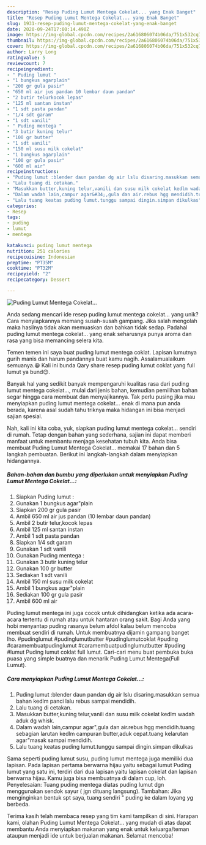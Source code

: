 ```yaml
---
description: "Resep Puding Lumut Mentega Cokelat... yang Enak Banget"
title: "Resep Puding Lumut Mentega Cokelat... yang Enak Banget"
slug: 1931-resep-puding-lumut-mentega-cokelat-yang-enak-banget
date: 2020-09-24T17:00:14.490Z
image: https://img-global.cpcdn.com/recipes/2a616806074b06da/751x532cq70/puding-lumut-mentega-cokelat-foto-resep-utama.jpg
thumbnail: https://img-global.cpcdn.com/recipes/2a616806074b06da/751x532cq70/puding-lumut-mentega-cokelat-foto-resep-utama.jpg
cover: https://img-global.cpcdn.com/recipes/2a616806074b06da/751x532cq70/puding-lumut-mentega-cokelat-foto-resep-utama.jpg
author: Larry Long
ratingvalue: 5
reviewcount: 7
recipeingredient:
- " Puding lumut "
- "1 bungkus agarplain"
- "200 gr gula pasir"
- "650 ml air jus pandan 10 lembar daun pandan"
- "2 butir telurkocok lepas"
- "125 ml santan instan"
- "1 sdt pasta pandan"
- "1/4 sdt garam"
- "1 sdt vanili"
- " Puding mentega "
- "3 butir kuning telur"
- "100 gr butter"
- "1 sdt vanili"
- "150 ml susu milk cokelat"
- "1 bungkus agarplain"
- "100 gr gula pasir"
- "600 ml air"
recipeinstructions:
- "Puding lumut :blender daun pandan dg air lslu disaring.masukkan semua bahan kedlm panci lalu rebus sampai mendidih."
- "Lalu tuang di cetakan."
- "Masukkan butter,kuning telur,vanili dan susu milk cokelat kedlm wadah aduk dg whisk."
- "Dalam wadah lain,campur agar&#34;,gula dan air.rebus hgg mendidih.tuang sebagian larutan kedlm campuran butter,aduk cepat.tuang kelarutan agar&#34;masak sampai mendidih."
- "Lalu tuang keatas puding lumut.tunggu sampai dingin.simpan dikulkas"
categories:
- Resep
tags:
- puding
- lumut
- mentega

katakunci: puding lumut mentega 
nutrition: 251 calories
recipecuisine: Indonesian
preptime: "PT35M"
cooktime: "PT32M"
recipeyield: "2"
recipecategory: Dessert

---
```



![Puding Lumut Mentega Cokelat...](https://img-global.cpcdn.com/recipes/2a616806074b06da/751x532cq70/puding-lumut-mentega-cokelat-foto-resep-utama.jpg)

Anda sedang mencari ide resep puding lumut mentega cokelat... yang unik? Cara menyiapkannya memang susah-susah gampang. Jika salah mengolah maka hasilnya tidak akan memuaskan dan bahkan tidak sedap. Padahal puding lumut mentega cokelat... yang enak seharusnya punya aroma dan rasa yang bisa memancing selera kita.

Temen temen ini saya buat puding lumut mentega coklat. Lapisan lumutnya gurih manis dan harum pandannya buat kamu nagih. Assalamualaikum semuanya.😀 Kali ini bunda Qary share resep puding lumut coklat yang full lumut ya bund😊.

Banyak hal yang sedikit banyak mempengaruhi kualitas rasa dari puding lumut mentega cokelat..., mulai dari jenis bahan, kemudian pemilihan bahan segar hingga cara membuat dan menyajikannya. Tak perlu pusing jika mau menyiapkan puding lumut mentega cokelat... enak di mana pun anda berada, karena asal sudah tahu triknya maka hidangan ini bisa menjadi sajian spesial.


Nah, kali ini kita coba, yuk, siapkan puding lumut mentega cokelat... sendiri di rumah. Tetap dengan bahan yang sederhana, sajian ini dapat memberi manfaat untuk membantu menjaga kesehatan tubuh kita. Anda bisa membuat Puding Lumut Mentega Cokelat... memakai 17 bahan dan 5 langkah pembuatan. Berikut ini langkah-langkah dalam menyiapkan hidangannya.

<!--inarticleads1-->

##### Bahan-bahan dan bumbu yang diperlukan untuk menyiapkan Puding Lumut Mentega Cokelat...:

1. Siapkan  Puding lumut :
1. Gunakan 1 bungkus agar&#34;plain
1. Siapkan 200 gr gula pasir
1. Ambil 650 ml air jus pandan (10 lembar daun pandan)
1. Ambil 2 butir telur,kocok lepas
1. Ambil 125 ml santan instan
1. Ambil 1 sdt pasta pandan
1. Siapkan 1/4 sdt garam
1. Gunakan 1 sdt vanili
1. Gunakan  Puding mentega :
1. Gunakan 3 butir kuning telur
1. Gunakan 100 gr butter
1. Sediakan 1 sdt vanili
1. Ambil 150 ml susu milk cokelat
1. Ambil 1 bungkus agar&#34;plain
1. Sediakan 100 gr gula pasir
1. Ambil 600 ml air


Puding lumut mentega ini juga cocok untuk dihidangkan ketika ada acara-acara tertentu di rumah atau untuk hantaran orang sakit. Bagi Anda yang hobi menyantap puding rasanya belum afdol kalau belum mencoba membuat sendiri di rumah. Untuk membuatnya dijamin gampang banget lho. #pudinglumut #pudinglumutbutter #pudinglumutcoklat #puding #caramembuatpudinglumut #caramembuatpudinglumutbutter #puding #lumut Puding lumut coklat full lumut. Cari-cari menu buat pembuka buka puasa yang simple buatnya dan menarik Puding Lumut Mentega(Full Lumut). 

<!--inarticleads2-->

##### Cara menyiapkan Puding Lumut Mentega Cokelat...:

1. Puding lumut :blender daun pandan dg air lslu disaring.masukkan semua bahan kedlm panci lalu rebus sampai mendidih.
1. Lalu tuang di cetakan.
1. Masukkan butter,kuning telur,vanili dan susu milk cokelat kedlm wadah aduk dg whisk.
1. Dalam wadah lain,campur agar&#34;,gula dan air.rebus hgg mendidih.tuang sebagian larutan kedlm campuran butter,aduk cepat.tuang kelarutan agar&#34;masak sampai mendidih.
1. Lalu tuang keatas puding lumut.tunggu sampai dingin.simpan dikulkas


Sama seperti puding lumut susu, puding lumut mentega juga memiliki dua lapisan. Pada lapisan pertama berwarna hijau yaitu sebagai lumut Puding lumut yang satu ini, terdiri dari dua lapisan yaitu lapisan cokelat dan lapisan berwarna hijau. Kamu juga bisa membuatnya di dalam cup, loh. Penyelesaian: Tuang puding mentega diatas puding lumut dgn menggunakan sendok sayur ( jgn dituang langsung). Tambahan: Jika menginginkan bentuk spt saya, tuang sendiri &#34; puding ke dalam loyang yg berbeda. 

Terima kasih telah membaca resep yang tim kami tampilkan di sini. Harapan kami, olahan Puding Lumut Mentega Cokelat... yang mudah di atas dapat membantu Anda menyiapkan makanan yang enak untuk keluarga/teman ataupun menjadi ide untuk berjualan makanan. Selamat mencoba!
